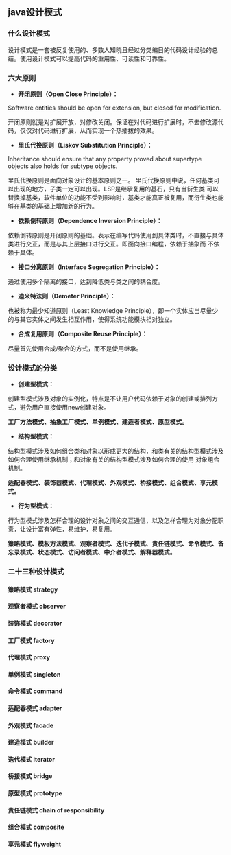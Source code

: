 ## java设计模式

### 什么设计模式

设计模式是一套被反复使用的、多数人知晓且经过分类编目的代码设计经验的总结。使用设计模式可以提高代码的重用性、可读性和可靠性。

### 六大原则

- **开闭原则（Open Close Principle）：**

Software entities should be open for extension, but closed for modification.

开闭原则就是对扩展开放，对修改关闭。保证在对代码进行扩展时，不去修改源代码，仅仅对代码进行扩展，从而实现一个热插拔的效果。

- **里氏代换原则（Liskov Substitution Principle）：**

Inheritance should ensure that any property proved about supertype objects also holds for subtype objects.

里氏代换原则是面向对象设计的基本原则之一。 里氏代换原则中说，任何基类可以出现的地方，子类一定可以出现。LSP是继承复用的基石，只有当衍生类
可以替换掉基类，软件单位的功能不受到影响时，基类才能真正被复用，而衍生类也能够在基类的基础上增加新的行为。

- **依赖倒转原则（Dependence Inversion Principle）：**

依赖倒转原则是开闭原则的基础。表示在编写代码使用到具体类时，不直接与具体类进行交互，而是与其上层接口进行交互。即面向接口编程，依赖于抽象而
不依赖于具体。

- **接口分离原则（Interface Segregation Principle）：**

通过使用多个隔离的接口，达到降低类与类之间的耦合度。

- **迪米特法则（Demeter Principle）：**

也被称为最少知道原则（Least Knowledge Principle），即一个实体应当尽量少的与其它实体之间发生相互作用，使得系统功能模块相对独立。

- **合成复用原则（Composite Reuse Principle）：**

尽量首先使用合成/聚合的方式，而不是使用继承。


### 设计模式的分类

- **创建型模式：**

创建型模式涉及对象的实例化，特点是不让用户代码依赖于对象的创建或排列方式，避免用户直接使用new创建对象。

**工厂方法模式、抽象工厂模式、单例模式、建造者模式、原型模式。**

- **结构型模式：**

结构型模式涉及如何组合类和对象以形成更大的结构，和类有关的结构型模式涉及如何合理使用继承机制；和对象有关的结构型模式涉及如何合理的使用
对象组合机制。

**适配器模式、装饰器模式、代理模式、外观模式、桥接模式、组合模式、享元模式。**


- **行为型模式：**

行为型模式涉及怎样合理的设计对象之间的交互通信，以及怎样合理为对象分配职责，让设计富有弹性，易维护，易复用。

**策略模式、模板方法模式、观察者模式、迭代子模式、责任链模式、命令模式、备忘录模式、状态模式、访问者模式、中介者模式、解释器模式。**


### 二十三种设计模式

#### 策略模式 strategy



#### 观察者模式 observer



#### 装饰模式 decorator



#### 工厂模式 factory



#### 代理模式 proxy



#### 单例模式 singleton



#### 命令模式 command



#### 适配器模式 adapter



#### 外观模式 facade



#### 建造模式 builder



#### 迭代模式 iterator



#### 桥接模式 bridge



#### 原型模式 prototype



#### 责任链模式 chain of responsibility



#### 组合模式 composite



#### 享元模式 flyweight